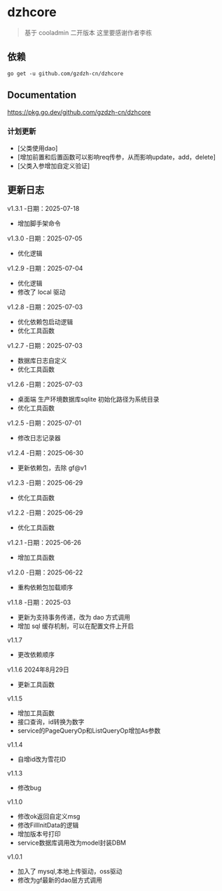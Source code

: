 # dzhcore

> 基于 cooladmin 二开版本
> 这里要感谢作者李栋

## 依赖
```shell
go get -u github.com/gzdzh-cn/dzhcore
```

## Documentation

https://pkg.go.dev/github.com/gzdzh-cn/dzhcore

### 计划更新
- [父类使用dao]
- [增加前置和后置函数可以影响req传参，从而影响update，add，delete]
- [父类入参增加自定义验证]

## 更新日志
v1.3.1 -日期：2025-07-18
- 增加脚手架命令

v1.3.0 -日期：2025-07-05
- 优化逻辑

v1.2.9 -日期：2025-07-04
- 优化逻辑
- 修改了 local 驱动

v1.2.8 -日期：2025-07-03
- 优化依赖包启动逻辑
- 优化工具函数

v1.2.7 -日期：2025-07-03
- 数据库日志自定义
- 优化工具函数

v1.2.6 -日期：2025-07-03
- 桌面端 生产环境数据库sqlite 初始化路径为系统目录
- 优化工具函数


v1.2.5 -日期：2025-07-01
- 修改日志记录器

v1.2.4 -日期：2025-06-30
- 更新依赖包，去除 gf@v1

v1.2.3 -日期：2025-06-29
- 优化工具函数

v1.2.2 -日期：2025-06-29
- 优化工具函数

v1.2.1 -日期：2025-06-26
- 增加工具函数

v1.2.0 -日期：2025-06-22
- 重构依赖包加载顺序

v1.1.8 -日期：2025-03
- 更新为支持事务传递，改为 dao 方式调用
- 增加 sql 缓存机制，可以在配置文件上开启

v1.1.7 
- 更改依赖顺序

v1.1.6 2024年8月29日
- 更新工具函数

v1.1.5
- 增加工具函数
- 接口查询，id转换为数字
- service的PageQueryOp和ListQueryOp增加As参数

v1.1.4
- 自增id改为雪花ID

v1.1.3
- 修改bug

v1.1.0
- 修改ok返回自定义msg
- 修改FillInitData的逻辑
- 增加版本号打印
- service数据库调用改为model封装DBM

v1.0.1
- 加入了 mysql,本地上传驱动，oss驱动
- 修改为gf最新的dao层方式调用